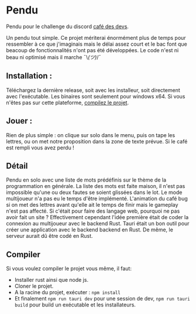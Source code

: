 # Pendu

Pendu pour le challenge du discord [café des devs](https://discord.gg/cafedesdevs).

Un pendu tout simple. Ce projet mériterai énormément plus de temps pour ressembler à ce que j'imaginais mais le délai assez court et le bac font que beacoup de fonctionnalités n'ont pas été développées. Le code n'est ni beau ni optimisé mais il marche ¯\\_(ツ)_/¯

## Installation :
Téléchargez la dernière release, soit avec les installeur, soit directement avec l'exécutable. Les binaires sont seulement pour windows x64. Si vous n'êtes pas sur cette plateforme, [compilez le projet](#compiler).

## Jouer :
Rien de plus simple : on clique sur solo dans le menu, puis on tape les lettres, ou on met notre proposition dans la zone de texte prévue.
Si le café est rempli vous avez perdu !

## Détail

Pendu en solo avec une liste de mots prédéfinis sur le thème de la programmation en générale.
La liste des mots est faite maison, il n'est pas impossible qu'une ou deux fautes se soient glissées dans le lot.
Le mode multijoueur n'a pas eu le temps d'être implémenté.
L'animation du café bug si on met des lettres avant qu'elle ait le temps de finir mais le gameplay n'est pas affecté.
Si c'était pour faire des langage web, pourquoi ne pas avoir fait un site ? Effectivement cependant l'idée première était de coder la connexion au multijoueur avec le backend Rust. Tauri était un bon outil pour créer une application avec le backend backend en Rust. De même, le serveur aurait dû être codé en Rust.

## Compiler
Si vous voulez compiler le projet vous même, il faut:
- Installer rust ainsi que node js.
- Cloner le projet.
- A la racine du projet, exécuter : `npm install`
- Et finalement `npm run tauri dev` pour une session de dev, `npm run tauri build` pour build un exécutable et les installateurs. 
